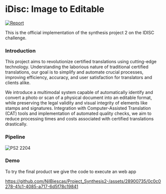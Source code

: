 # iDisc: Image to Editable
[![Report](https://img.shields.io/badge/Report-179bd3)](https://cvcuab-my.sharepoint.com/:b:/g/personal/mpilligua_cvc_uab_cat/EReYmpJ0AYJGmunnSp5GzVMBlfxiwV5HzTgmZrLXOmYPqg?e=YP2Vf3)

This is the official implementation of the synthesis project 2 on the IDISC challenge.

 ### Introduction
This project aims to revolutionize certified translations using cutting-edge technology. Understanding the laborious nature of traditional certified translations, our goal is to simplify and automate
crucial processes, improving efficiency, accuracy, and user satisfaction for translators and clients alike.  

We introduce a multimodal system capable of automatically identify and convert a photo or scan of a physical document into an editable format, while preserving the legal validity and
visual integrity of elements like stamps and signatures. Integration with Computer-Assisted Translation (CAT) tools and implementation of automated quality checks, we aim to reduce
processing times and costs associated with certified translations drastically.

### Pipeline
![PS2 2204](https://github.com/NilBiescas/Project_Synthesis2-/assets/28900735/e176569b-4758-4eba-bab4-8d2bf08fe2ca)


### Demo

To try the final product we give the code to execute an web app

https://github.com/NilBiescas/Project_Synthesis2-/assets/28900735/0c0c0278-41c1-4085-a717-6d5f78c19841

